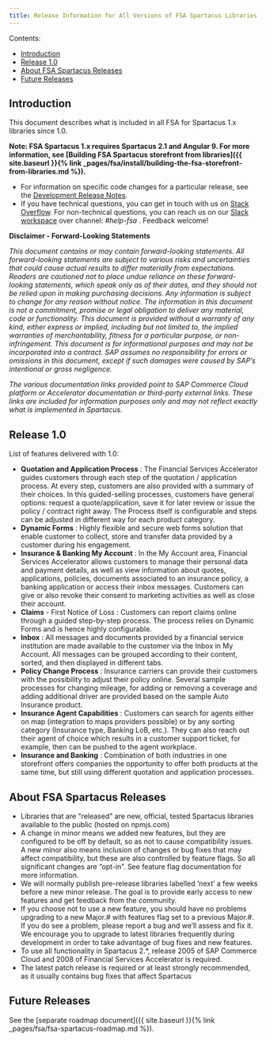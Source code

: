 ```yaml
---
title: Release Information for All Versions of FSA Spartacus Libraries
---
```


Contents:

- [Introduction](#introduction)
- [Release 1.0](#release-10)
- [About FSA Spartacus Releases](#about-fsa-spartacus-releases)
- [Future Releases](#future-releases)

## Introduction

This document describes what is included in all FSA for Spartacus 1.x libraries since 1.0. 

**Note: FSA Spartacus 1.x requires Spartacus 2.1 and Angular 9. For more information, see [Building FSA Spartacus storefront from libraries]({{ site.baseurl }}{% link _pages/fsa/install/building-the-fsa-storefront-from-libraries.md %}).**

- For information on specific code changes for a particular release, see the [Development Release Notes](https://github.com/SAP/spartacus-financial-services-accelerator/releases).
- If you have technical questions, you can get in touch with us on [Stack Overflow](https://stackoverflow.com/questions/tagged/spartacus-storefront). For non-technical questions, you can reach us on our [Slack workspace](https://join.slack.com/t/spartacus-storefront/shared_invite/zt-jekftqo0-HP6xt6IF~ffVB2cGG66fcQ) over channel: *#help-fsa* . Feedback welcome!

**Disclaimer - Forward-Looking Statements**

*This document contains or may contain forward-looking statements. All forward-looking statements are subject to various risks and uncertainties that could cause actual results to differ materially from expectations. Readers are cautioned not to place undue reliance on these forward-looking statements, which speak only as of their dates, and they should not be relied upon in making purchasing decisions. Any information is subject to change for any reason without notice. The information in this document is not a commitment, promise or legal obligation to deliver any material, code or functionality. This document is provided without a warranty of any kind, either express or implied, including but not limited to, the implied warranties of merchantability, fitness for a particular purpose, or non-infringement. This document is for informational purposes and may not be incorporated into a contract. SAP assumes no responsibility for errors or omissions in this document, except if such damages were caused by SAP’s intentional or gross negligence.*

*The various documentation links provided point to SAP Commerce Cloud platform or Accelerator documentation or third-party external links. These links are included for information purposes only and may not reflect exactly what is implemented in Spartacus.*

## Release 1.0

List of features delivered with 1.0:
- **Quotation and Application Process**
  : The Financial Services Accelerator guides customers through each step of the quotation / application process. At every step, customers are also provided with a summary of their choices. In this guided-selling processes, customers have general options: request a quote/application, save it for later review or issue the policy / contract right away. The Process itself is configurable and steps can be adjusted in different way for each product category.  
- **Dynamic Forms**
  : Highly flexible and secure web forms solution that enable customer to collect, store and transfer data provided by a customer during his engagement. 
- **Insurance & Banking My Account**
  : In the My Account area, Financial Services Accelerator allows customers to manage their personal data and payment details, as well as view information about quotes, applications, policies, documents associated to an insurance policy, a banking application or access their inbox messages. Customers can give or also revoke their consent to marketing activities as well as close their account.
- **Claims** - First Notice of Loss 
  : Customers can report claims online through a guided step-by-step process. The process relies on Dynamic Forms and is hence highly configurable.
- **Inbox**
  : All messages and documents provided by a financial service institution are made available to the customer via the Inbox in My Account. All messages can be grouped according to their content, sorted, and then displayed in different tabs.
- **Policy Change Process**
  : Insurance carriers can provide their customers with the possibility to adjust their policy online. Several sample processes for changing mileage, for adding or removing a coverage and adding additional driver are provided based on the sample Auto Insurance product.
- **Insurance Agent Capabilities**
  : Customers can search for agents either on map (integration to maps providers possible) or by any sorting category (Insurance type, Banking LoB, etc.). They can also reach out their agent of choice which results in a customer support ticket, for example, then can be pushed to the agent workplace.
- **Insurance and Banking**
  : Combination of both industries in one storefront offers companies the opportunity to offer both products at the same time, but still using different quotation and application processes.

## About FSA Spartacus Releases

- Libraries that are "released" are new, official, tested Spartacus libraries available to the public (hosted on npmjs.com)
- A change in minor means we added new features, but they are configured to be off by default, so as not to cause compatibility issues. A new minor also means inclusion of changes or bug fixes that may affect compatibility, but these are also controlled by feature flags. So all significant changes are “opt-in”. See feature flag documentation for more information.
- We will normally publish pre-release libraries labelled ‘next’ a few weeks before a new minor release. The goal is to provide early access to new features and get feedback from the community.
- If you choose not to use a new feature, you should have no problems upgrading to a new Major.# with features flag set to a previous Major.#. If you do see a problem, please report a bug and we’ll assess and fix it. We encourage you to upgrade to latest libraries frequently during development in order to take advantage of bug fixes and new features.
- To use all functionality in Spartacus 2.*, release 2005 of SAP Commerce Cloud and 2008 of Financial Services Accelerator is required.
- The latest patch release is required or at least strongly recommended, as it usually contains bug fixes that affect Spartacus

## Future Releases

See the [separate roadmap document]({{ site.baseurl }}{% link _pages/fsa/fsa-spartacus-roadmap.md %}).
